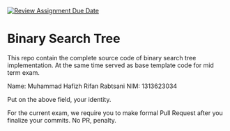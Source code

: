 [![Review Assignment Due Date](https://classroom.github.com/assets/deadline-readme-button-22041afd0340ce965d47ae6ef1cefeee28c7c493a6346c4f15d667ab976d596c.svg)](https://classroom.github.com/a/LXIEJ7jv)
# Binary Search Tree

This repo contain the complete source code of binary search tree implementation. At the same time served as base template code for mid term exam. 

Name: Muhammad Hafizh Rifan Rabtsani
NIM: 1313623034

Put on the above field, your identity.  

For the current exam, we require you to make formal Pull Request after you finalize your commits. No PR, penalty.
